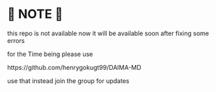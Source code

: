 <h1>🛑 NOTE 🛑</h1>
<p>this repo is not available now it will be available soon after fixing some errors </p>
<p>for the Time being please use </p>
<p>https://github.com/henrygokugt99/DAIMA-MD</p>
<p>use that instead join the group for updates</p>
